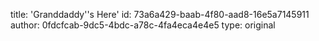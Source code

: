 title: 'Granddaddy''s Here'
id: 73a6a429-baab-4f80-aad8-16e5a7145911
author: 0fdcfcab-9dc5-4bdc-a78c-4fa4eca4e4e5
type: original

